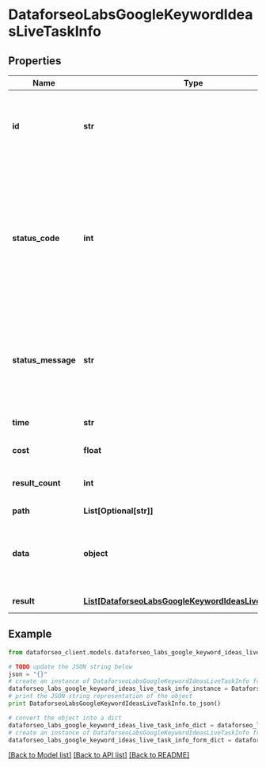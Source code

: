 # DataforseoLabsGoogleKeywordIdeasLiveTaskInfo


## Properties

Name | Type | Description | Notes
------------ | ------------- | ------------- | -------------
**id** | **str** | task identifier unique task identifier in our system in the UUID format | [optional] 
**status_code** | **int** | status code of the task generated by DataForSEO, can be within the following range: 10000-60000 you can find the full list of the response codes here | [optional] 
**status_message** | **str** | informational message of the task you can find the full list of general informational messages here | [optional] 
**time** | **str** | execution time, seconds | [optional] 
**cost** | **float** | total tasks cost, USD | [optional] 
**result_count** | **int** | number of elements in the result array | [optional] 
**path** | **List[Optional[str]]** | URL path | [optional] 
**data** | **object** | contains the same parameters that you specified in the POST request | [optional] 
**result** | [**List[DataforseoLabsGoogleKeywordIdeasLiveResultInfo]**](DataforseoLabsGoogleKeywordIdeasLiveResultInfo.md) | array of results | [optional] 

## Example

```python
from dataforseo_client.models.dataforseo_labs_google_keyword_ideas_live_task_info import DataforseoLabsGoogleKeywordIdeasLiveTaskInfo

# TODO update the JSON string below
json = "{}"
# create an instance of DataforseoLabsGoogleKeywordIdeasLiveTaskInfo from a JSON string
dataforseo_labs_google_keyword_ideas_live_task_info_instance = DataforseoLabsGoogleKeywordIdeasLiveTaskInfo.from_json(json)
# print the JSON string representation of the object
print DataforseoLabsGoogleKeywordIdeasLiveTaskInfo.to_json()

# convert the object into a dict
dataforseo_labs_google_keyword_ideas_live_task_info_dict = dataforseo_labs_google_keyword_ideas_live_task_info_instance.to_dict()
# create an instance of DataforseoLabsGoogleKeywordIdeasLiveTaskInfo from a dict
dataforseo_labs_google_keyword_ideas_live_task_info_form_dict = dataforseo_labs_google_keyword_ideas_live_task_info.from_dict(dataforseo_labs_google_keyword_ideas_live_task_info_dict)
```
[[Back to Model list]](../README.md#documentation-for-models) [[Back to API list]](../README.md#documentation-for-api-endpoints) [[Back to README]](../README.md)


